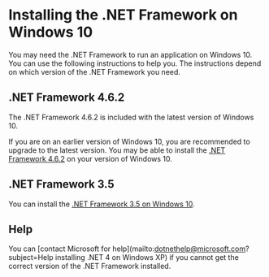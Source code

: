 # Installing the .NET Framework on Windows 10

You may need the .NET Framework to run an application on Windows 10. You can use the following instructions to help you. The instructions depend on which version of the .NET Framework you need.

## .NET Framework 4.6.2

The .NET Framework 4.6.2 is included with the latest version of Windows 10. 

If you are on an earlier version of Windows 10, you are recommended to upgrade to the latest version. You may be able to install the [.NET Framework 4.6.2]() on your version of Windows 10. 

## .NET Framework 3.5

You can install the [.NET Framework 3.5 on Windows 10](installing-dotnet-35-windows-10.md). 

## Help

You can [contact Microsoft for help](mailto:dotnethelp@microsoft.com?subject=Help installing .NET 4 on Windows XP) if you cannot get the correct version of the .NET Framework installed.
